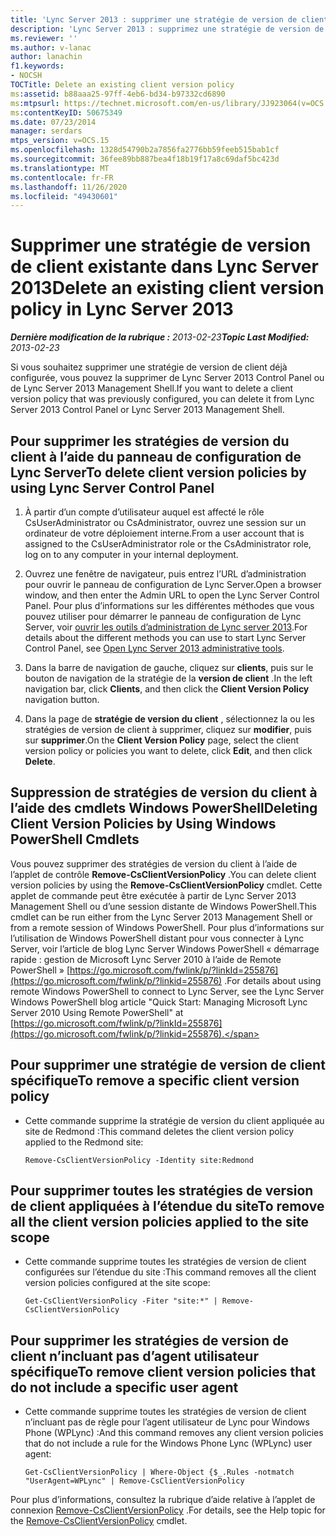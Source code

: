 ```yaml
---
title: 'Lync Server 2013 : supprimer une stratégie de version de client existante'
description: 'Lync Server 2013 : supprimez une stratégie de version de client existante.'
ms.reviewer: ''
ms.author: v-lanac
author: lanachin
f1.keywords:
- NOCSH
TOCTitle: Delete an existing client version policy
ms:assetid: b88aaa25-97ff-4eb6-bd34-b97332cd6890
ms:mtpsurl: https://technet.microsoft.com/en-us/library/JJ923064(v=OCS.15)
ms:contentKeyID: 50675349
ms.date: 07/23/2014
manager: serdars
mtps_version: v=OCS.15
ms.openlocfilehash: 1328d54790b2a7856fa2776bb59feeb515bab1cf
ms.sourcegitcommit: 36fee89bb887bea4f18b19f17a8c69daf5bc423d
ms.translationtype: MT
ms.contentlocale: fr-FR
ms.lasthandoff: 11/26/2020
ms.locfileid: "49430601"
---
```

# <a name="delete-an-existing-client-version-policy-in-lync-server-2013"></a><span data-ttu-id="af880-103">Supprimer une stratégie de version de client existante dans Lync Server 2013</span><span class="sxs-lookup"><span data-stu-id="af880-103">Delete an existing client version policy in Lync Server 2013</span></span>

<div data-xmlns="http://www.w3.org/1999/xhtml">

<div class="topic" data-xmlns="http://www.w3.org/1999/xhtml" data-msxsl="urn:schemas-microsoft-com:xslt" data-cs="https://msdn.microsoft.com/">

<div data-asp="https://msdn2.microsoft.com/asp">



</div>

<div id="mainSection">

<div id="mainBody"><span data-ttu-id="af880-104">

<span> </span></span><span class="sxs-lookup"><span data-stu-id="af880-104">

<span> </span></span></span>

<span data-ttu-id="af880-105">_**Dernière modification de la rubrique :** 2013-02-23_</span><span class="sxs-lookup"><span data-stu-id="af880-105">_**Topic Last Modified:** 2013-02-23_</span></span>

<span data-ttu-id="af880-106">Si vous souhaitez supprimer une stratégie de version de client déjà configurée, vous pouvez la supprimer de Lync Server 2013 Control Panel ou de Lync Server 2013 Management Shell.</span><span class="sxs-lookup"><span data-stu-id="af880-106">If you want to delete a client version policy that was previously configured, you can delete it from Lync Server 2013 Control Panel or Lync Server 2013 Management Shell.</span></span>

<div>

## <a name="to-delete-client-version-policies-by-using-lync-server-control-panel"></a><span data-ttu-id="af880-107">Pour supprimer les stratégies de version du client à l’aide du panneau de configuration de Lync Server</span><span class="sxs-lookup"><span data-stu-id="af880-107">To delete client version policies by using Lync Server Control Panel</span></span>

1.  <span data-ttu-id="af880-108">À partir d’un compte d’utilisateur auquel est affecté le rôle CsUserAdministrator ou CsAdministrator, ouvrez une session sur un ordinateur de votre déploiement interne.</span><span class="sxs-lookup"><span data-stu-id="af880-108">From a user account that is assigned to the CsUserAdministrator role or the CsAdministrator role, log on to any computer in your internal deployment.</span></span>

2.  <span data-ttu-id="af880-109">Ouvrez une fenêtre de navigateur, puis entrez l’URL d’administration pour ouvrir le panneau de configuration de Lync Server.</span><span class="sxs-lookup"><span data-stu-id="af880-109">Open a browser window, and then enter the Admin URL to open the Lync Server Control Panel.</span></span> <span data-ttu-id="af880-110">Pour plus d’informations sur les différentes méthodes que vous pouvez utiliser pour démarrer le panneau de configuration de Lync Server, voir [ouvrir les outils d’administration de Lync server 2013](lync-server-2013-open-lync-server-administrative-tools.md).</span><span class="sxs-lookup"><span data-stu-id="af880-110">For details about the different methods you can use to start Lync Server Control Panel, see [Open Lync Server 2013 administrative tools](lync-server-2013-open-lync-server-administrative-tools.md).</span></span>

3.  <span data-ttu-id="af880-111">Dans la barre de navigation de gauche, cliquez sur **clients**, puis sur le bouton de navigation de la stratégie de la **version de client** .</span><span class="sxs-lookup"><span data-stu-id="af880-111">In the left navigation bar, click **Clients**, and then click the **Client Version Policy** navigation button.</span></span>

4.  <span data-ttu-id="af880-112">Dans la page de **stratégie de version du client** , sélectionnez la ou les stratégies de version de client à supprimer, cliquez sur **modifier**, puis sur **supprimer**.</span><span class="sxs-lookup"><span data-stu-id="af880-112">On the **Client Version Policy** page, select the client version policy or policies you want to delete, click **Edit**, and then click **Delete**.</span></span>

</div>

<div>

## <a name="deleting-client-version-policies-by-using-windows-powershell-cmdlets"></a><span data-ttu-id="af880-113">Suppression de stratégies de version du client à l’aide des cmdlets Windows PowerShell</span><span class="sxs-lookup"><span data-stu-id="af880-113">Deleting Client Version Policies by Using Windows PowerShell Cmdlets</span></span>

<span data-ttu-id="af880-114">Vous pouvez supprimer des stratégies de version du client à l’aide de l’applet de contrôle **Remove-CsClientVersionPolicy** .</span><span class="sxs-lookup"><span data-stu-id="af880-114">You can delete client version policies by using the **Remove-CsClientVersionPolicy** cmdlet.</span></span> <span data-ttu-id="af880-115">Cette applet de commande peut être exécutée à partir de Lync Server 2013 Management Shell ou d’une session distante de Windows PowerShell.</span><span class="sxs-lookup"><span data-stu-id="af880-115">This cmdlet can be run either from the Lync Server 2013 Management Shell or from a remote session of Windows PowerShell.</span></span> <span data-ttu-id="af880-116">Pour plus d’informations sur l’utilisation de Windows PowerShell distant pour vous connecter à Lync Server, voir l’article de blog Lync Server Windows PowerShell « démarrage rapide : gestion de Microsoft Lync Server 2010 à l’aide de Remote PowerShell » [https://go.microsoft.com/fwlink/p/?linkId=255876](https://go.microsoft.com/fwlink/p/?linkid=255876) .</span><span class="sxs-lookup"><span data-stu-id="af880-116">For details about using remote Windows PowerShell to connect to Lync Server, see the Lync Server Windows PowerShell blog article "Quick Start: Managing Microsoft Lync Server 2010 Using Remote PowerShell" at [https://go.microsoft.com/fwlink/p/?linkId=255876](https://go.microsoft.com/fwlink/p/?linkid=255876).</span></span>

<div>

## <a name="to-remove-a-specific-client-version-policy"></a><span data-ttu-id="af880-117">Pour supprimer une stratégie de version de client spécifique</span><span class="sxs-lookup"><span data-stu-id="af880-117">To remove a specific client version policy</span></span>

  - <span data-ttu-id="af880-118">Cette commande supprime la stratégie de version du client appliquée au site de Redmond :</span><span class="sxs-lookup"><span data-stu-id="af880-118">This command deletes the client version policy applied to the Redmond site:</span></span>
    
        Remove-CsClientVersionPolicy -Identity site:Redmond

</div>

<div>

## <a name="to-remove-all-the-client-version-policies-applied-to-the-site-scope"></a><span data-ttu-id="af880-119">Pour supprimer toutes les stratégies de version de client appliquées à l’étendue du site</span><span class="sxs-lookup"><span data-stu-id="af880-119">To remove all the client version policies applied to the site scope</span></span>

  - <span data-ttu-id="af880-120">Cette commande supprime toutes les stratégies de version de client configurées sur l’étendue du site :</span><span class="sxs-lookup"><span data-stu-id="af880-120">This command removes all the client version policies configured at the site scope:</span></span>
    
        Get-CsClientVersionPolicy -Fiter "site:*" | Remove-CsClientVersionPolicy

</div>

<div>

## <a name="to-remove-client-version-policies-that-do-not-include-a-specific-user-agent"></a><span data-ttu-id="af880-121">Pour supprimer les stratégies de version de client n’incluant pas d’agent utilisateur spécifique</span><span class="sxs-lookup"><span data-stu-id="af880-121">To remove client version policies that do not include a specific user agent</span></span>

  - <span data-ttu-id="af880-122">Cette commande supprime toutes les stratégies de version de client n’incluant pas de règle pour l’agent utilisateur de Lync pour Windows Phone (WPLync) :</span><span class="sxs-lookup"><span data-stu-id="af880-122">And this command removes any client version policies that do not include a rule for the Windows Phone Lync (WPLync) user agent:</span></span>
    
        Get-CsClientVersionPolicy | Where-Object {$_.Rules -notmatch "UserAgent=WPLync" | Remove-CsClientVersionPolicy

</div>

<span data-ttu-id="af880-123">Pour plus d’informations, consultez la rubrique d’aide relative à l’applet de connexion [Remove-CsClientVersionPolicy](https://docs.microsoft.com/powershell/module/skype/Remove-CsClientVersionPolicy) .</span><span class="sxs-lookup"><span data-stu-id="af880-123">For details, see the Help topic for the [Remove-CsClientVersionPolicy](https://docs.microsoft.com/powershell/module/skype/Remove-CsClientVersionPolicy) cmdlet.</span></span>

<span data-ttu-id="af880-124"></div>

</div>

<span> </span>

</div>

</div>

</span><span class="sxs-lookup"><span data-stu-id="af880-124"></div>

</div>

<span> </span>

</div>

</div>

</span></span></div>

